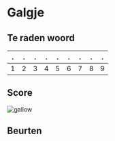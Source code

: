 # Galgje

## Te raden woord

|.|.|.|.|.|.|.|.|.|
|-|-|-|-|-|-|-|-|-|
|1|2|3|4|5|6|7|8|9|

## Score
![gallow](./images/1.png)

## Beurten
